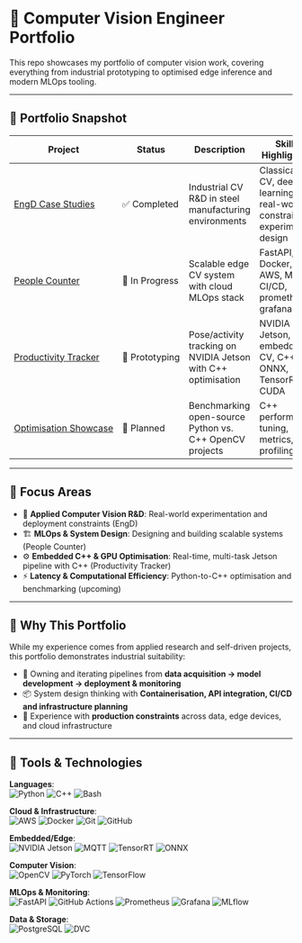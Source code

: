 # 🧠 Computer Vision Engineer Portfolio

This repo showcases my portfolio of computer vision work, covering everything from industrial prototyping to optimised edge inference and modern MLOps tooling.

---

## 🔹 Portfolio Snapshot

| Project | Status | Description | Skills Highlighted |
|--------|---------|-------------|--------------------|
| [EngD Case Studies](./EngD) | ✅&nbsp;Completed | Industrial CV R&D in steel manufacturing environments | Classical CV, deep learning, real-world constraints, experimental design |
| [People Counter](./PeopleCounter) | 🔨&nbsp;In Progress | Scalable edge CV system with cloud MLOps stack | FastAPI, Docker, AWS, MQTT, CI/CD, prometheus, grafana |
| [Productivity&nbsp;Tracker](./ProductivityTracker) | 🧪&nbsp;Prototyping | Pose/activity tracking on NVIDIA Jetson with C++ optimisation | NVIDIA Jetson, embedded CV, C++, ONNX, TensorRT, CUDA |
| [Optimisation&nbsp;Showcase](./OptimisationShowcase) | 📝&nbsp;Planned | Benchmarking open-source Python vs. C++ OpenCV projects | C++ performance tuning, metrics, profiling |

---

## 🧩 Focus Areas

- 🎯 **Applied Computer Vision R&D**: Real-world experimentation and deployment constraints (EngD)
- 🏗️ **MLOps & System Design**: Designing and building scalable systems (People Counter)
- ⚙️ **Embedded C++ & GPU Optimisation**: Real-time, multi-task Jetson pipeline with C++ (Productivity Tracker)
- ⚡ **Latency & Computational Efficiency**: Python-to-C++ optimisation and benchmarking (upcoming)

---

## 📎 Why This Portfolio

While my experience comes from applied research and self-driven projects, this portfolio demonstrates industrial suitability:

- 🔄 Owning and iterating pipelines from **data acquisition → model development → deployment & monitoring**
- 📦 System design thinking with **Containerisation, API integration, CI/CD and infrastructure planning**
- 📡 Experience with **production constraints** across data, edge devices, and cloud infrastructure

---

## 🧰 Tools & Technologies

**Languages**:  
![Python](https://img.shields.io/badge/Python-3776AB?style=flat-square&logo=python&logoColor=white) ![C++](https://img.shields.io/badge/C++-00599C?style=flat-square&logo=c%2B%2B&logoColor=white) ![Bash](https://img.shields.io/badge/Bash-4EAA25?style=flat-square&logo=gnu-bash&logoColor=white)

**Cloud & Infrastructure**:  
![AWS](https://img.shields.io/badge/-AWS-FF9900?style=flat-square&logo=amazonaws&logoColor=white) ![Docker](https://img.shields.io/badge/Docker-2496ED?style=flat-square&logo=docker&logoColor=white) ![Git](https://img.shields.io/badge/Git-F05032?style=flat-square&logo=git&logoColor=white) ![GitHub](https://img.shields.io/badge/GitHub-181717?style=flat-square&logo=github&logoColor=white)

**Embedded/Edge**:  
![NVIDIA Jetson](https://img.shields.io/badge/NVIDIA_Jetson-76B900?style=flat-square&logo=nvidia&logoColor=white) ![MQTT](https://img.shields.io/badge/MQTT-660066?style=flat-square&logo=eclipse-mosquitto&logoColor=white) ![TensorRT](https://img.shields.io/badge/TensorRT-76B900?style=flat-square&logo=nvidia&logoColor=white) ![ONNX](https://img.shields.io/badge/ONNX-005CED?style=flat-square&logo=onnx&logoColor=white)

**Computer Vision**:  
![OpenCV](https://img.shields.io/badge/OpenCV-5C3EE8?style=flat-square&logo=opencv&logoColor=white) ![PyTorch](https://img.shields.io/badge/PyTorch-EE4C2C?style=flat-square&logo=pytorch&logoColor=white) ![TensorFlow](https://img.shields.io/badge/TensorFlow-FF6F00?style=flat-square&logo=tensorflow&logoColor=white)

**MLOps & Monitoring**:  
![FastAPI](https://img.shields.io/badge/FastAPI-009688?style=flat-square&logo=fastapi&logoColor=white) ![GitHub Actions](https://img.shields.io/badge/GitHub_Actions-2088FF?style=flat-square&logo=github-actions&logoColor=white) ![Prometheus](https://img.shields.io/badge/Prometheus-E6522C?style=flat-square&logo=prometheus&logoColor=white) ![Grafana](https://img.shields.io/badge/Grafana-F46800?style=flat-square&logo=grafana&logoColor=white) ![MLflow](https://img.shields.io/badge/MLflow-0194E2?style=flat-square&logo=mlflow&logoColor=white)

**Data & Storage**:  
![PostgreSQL](https://img.shields.io/badge/PostgreSQL-4169E1?style=flat-square&logo=postgresql&logoColor=white) ![DVC](https://img.shields.io/badge/DVC-945DD6?style=flat-square&logo=dataversioncontrol&logoColor=white)
